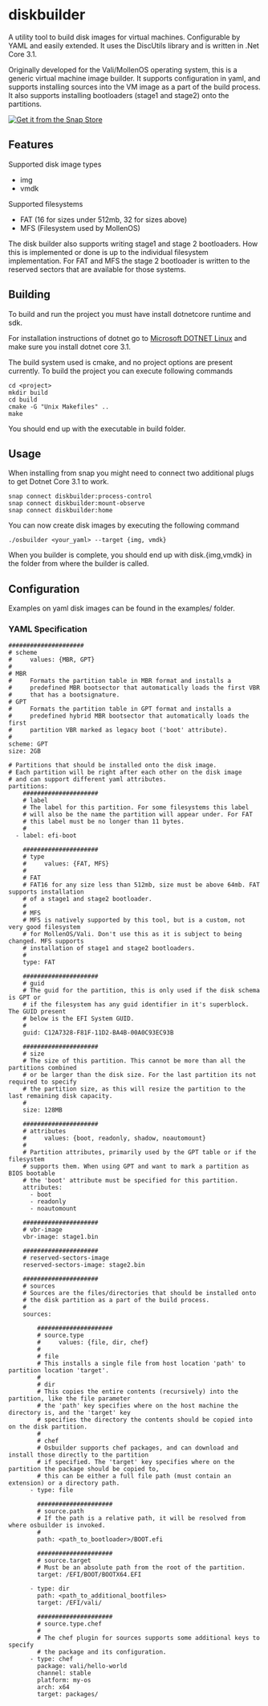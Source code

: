 # diskbuilder

A utility tool to build disk images for virtual machines. Configurable by YAML and easily extended. It uses the DiscUtils library and is
written in .Net Core 3.1.

Originally developed for the Vali/MollenOS operating system, this is a generic virtual machine image builder. It supports configuration in yaml, and supports installing sources into the VM image as a part of the build process. It also supports installing bootloaders (stage1 and stage2) onto the partitions.

[![Get it from the Snap Store](https://snapcraft.io/static/images/badges/en/snap-store-black.svg)](https://snapcraft.io/diskbuilder)

## Features

Supported disk image types
- img
- vmdk

Supported filesystems
- FAT (16 for sizes under 512mb, 32 for sizes above)
- MFS (Filesystem used by MollenOS)

The disk builder also supports writing stage1 and stage 2 bootloaders. How this is implemented or done is up to the individual filesystem implementation. For FAT and MFS the stage 2 bootloader is written to the reserved sectors that are available for those systems.

## Building

To build and run the project you must have install dotnetcore runtime and sdk.

For installation instructions of dotnet go to [Microsoft DOTNET Linux](https://docs.microsoft.com/en-us/dotnet/core/install/linux)
and make sure you install dotnet core 3.1.

The build system used is cmake, and no project options are present currently. To build
the project you can execute following commands

```
cd <project>
mkdir build
cd build
cmake -G "Unix Makefiles" ..
make
```

You should end up with the executable in build folder.

## Usage

When installing from snap you might need to connect two additional plugs to get Dotnet Core 3.1 to work.

```
snap connect diskbuilder:process-control
snap connect diskbuilder:mount-observe
snap connect diskbuilder:home
```

You can now create disk images by executing the following command

```
./osbuilder <your_yaml> --target {img, vmdk}
```

When you builder is complete, you should end up with disk.{img,vmdk} in the folder
from where the builder is called.

## Configuration

Examples on yaml disk images can be found in the examples/ folder.

### YAML Specification

```
#####################
# scheme
#     values: {MBR, GPT}
#
# MBR
#     Formats the partition table in MBR format and installs a
#     predefined MBR bootsector that automatically loads the first VBR
#     that has a bootsignature.
# GPT
#     Formats the partition table in GPT format and installs a 
#     predefined hybrid MBR bootsector that automatically loads the first
#     partition VBR marked as legacy boot ('boot' attribute).
#
scheme: GPT
size: 2GB

# Partitions that should be installed onto the disk image.
# Each partition will be right after each other on the disk image
# and can support different yaml attributes.
partitions:
    #####################
    # label
    # The label for this partition. For some filesystems this label
    # will also be the name the partition will appear under. For FAT
    # this label must be no longer than 11 bytes.
    #
  - label: efi-boot
    
    #####################
    # type
    #     values: {FAT, MFS}
    #
    # FAT
    # FAT16 for any size less than 512mb, size must be above 64mb. FAT supports installation
    # of a stage1 and stage2 bootloader.
    #
    # MFS
    # MFS is natively supported by this tool, but is a custom, not very good filesystem
    # for MollenOS/Vali. Don't use this as it is subject to being changed. MFS supports
    # installation of stage1 and stage2 bootloaders.
    #
    type: FAT

    #####################
    # guid
    # The guid for the partition, this is only used if the disk schema is GPT or
    # if the filesystem has any guid identifier in it's superblock. The GUID present
    # below is the EFI System GUID.
    #
    guid: C12A7328-F81F-11D2-BA4B-00A0C93EC93B

    #####################
    # size
    # The size of this partition. This cannot be more than all the partitions combined
    # or be larger than the disk size. For the last partition its not required to specify
    # the partition size, as this will resize the partition to the last remaining disk capacity.
    # 
    size: 128MB
    
    #####################
    # attributes
    #     values: {boot, readonly, shadow, noautomount}
    #
    # Partition attributes, primarily used by the GPT table or if the filesystem
    # supports them. When using GPT and want to mark a partition as BIOS bootable
    # the 'boot' attribute must be specified for this partition.
    attributes:
      - boot
      - readonly
      - noautomount

    #####################
    # vbr-image
    vbr-image: stage1.bin

    #####################
    # reserved-sectors-image
    reserved-sectors-image: stage2.bin
    
    #####################
    # sources
    # Sources are the files/directories that should be installed onto
    # the disk partition as a part of the build process.
    #
    sources:

        #####################
        # source.type
        #     values: {file, dir, chef}
        # 
        # file
        # This installs a single file from host location 'path' to partition location 'target'.
        #
        # dir
        # This copies the entire contents (recursively) into the partition, like the file parameter
        # the 'path' key specifies where on the host machine the directory is, and the 'target' key
        # specifies the directory the contents should be copied into on the disk partition.
        #
        # chef
        # Osbuilder supports chef packages, and can download and install those directly to the partition
        # if specified. The 'target' key specifies where on the partition the package should be copied to,
        # this can be either a full file path (must contain an extension) or a directory path.
      - type: file

        #####################
        # source.path
        # If the path is a relative path, it will be resolved from where osbuilder is invoked.
        #
        path: <path_to_bootloader>/BOOT.efi

        #####################
        # source.target
        # Must be an absolute path from the root of the partition.
        target: /EFI/BOOT/BOOTX64.EFI
        
      - type: dir
        path: <path_to_additional_bootfiles>
        target: /EFI/vali/
        
        #####################
        # source.type.chef
        #
        # The chef plugin for sources supports some additional keys to specify
        # the package and its configuration.
      - type: chef
        package: vali/hello-world
        channel: stable
        platform: my-os
        arch: x64
        target: packages/
```
